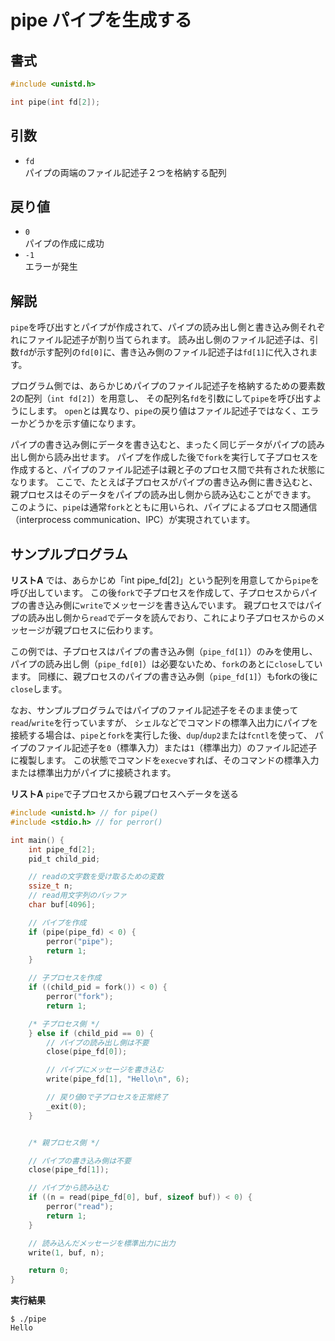 # pipe パイプを生成する

## 書式
```c
#include <unistd.h>

int pipe(int fd[2]);
```

## 引数
- `fd`<br>パイプの両端のファイル記述子２つを格納する配列

## 戻り値
- `0`<br>パイプの作成に成功
- `-1`<br>エラーが発生

## 解説
`pipe`を呼び出すとパイプが作成されて、パイプの読み出し側と書き込み側それぞれにファイル記述子が割り当てられます。
読み出し側のファイル記述子は、引数`fd`が示す配列の`fd[0]`に、書き込み側のファイル記述子は`fd[1]`に代入されます。

プログラム側では、あらかじめパイプのファイル記述子を格納するための要素数2の配列（`int fd[2]`）を用意し、
その配列名`fd`を引数にして`pipe`を呼び出すようにします。
`open`とは異なり、`pipe`の戻り値はファイル記述子ではなく、エラーかどうかを示す値になります。

パイプの書き込み側にデータを書き込むと、まったく同じデータがパイプの読み出し側から読み出せます。
パイプを作成した後で`fork`を実行して子プロセスを作成すると、パイプのファイル記述子は親と子のプロセス間で共有された状態になります。
ここで、たとえば子プロセスがパイプの書き込み側に書き込むと、親プロセスはそのデータをパイプの読み出し側から読み込むことができます。
このように、`pipe`は通常`fork`とともに用いられ、パイプによるプロセス間通信（interprocess communication、IPC）が実現されています。

## サンプルプログラム
**リストA** では、あらかじめ「int pipe_fd[2]」という配列を用意してから`pipe`を呼び出しています。
この後`fork`で子プロセスを作成して、子プロセスからパイプの書き込み側に`write`でメッセージを書き込んでいます。
親プロセスではパイプの読み出し側から`read`でデータを読んでおり、これにより子プロセスからのメッセージが親プロセスに伝わります。

この例では、子プロセスはパイプの書き込み側（`pipe_fd[1]`）のみを使用し、パイプの読み出し側（`pipe_fd[0]`）は必要ないため、`fork`のあとに`close`しています。
同様に、親プロセスのパイプの書き込み側（`pipe_fd[1]`）もforkの後に`close`します。

なお、サンプルプログラムではパイプのファイル記述子をそのまま使って`read`/`write`を行っていますが、
シェルなどでコマンドの標準入出力にパイプを接続する場合は、`pipe`と`fork`を実行した後、`dup`/`dup2`または`fcntl`を使って、
パイプのファイル記述子を`0`（標準入力）または`1`（標準出力）のファイル記述子に複製します。
この状態でコマンドを`execve`すれば、そのコマンドの標準入力または標準出力がパイプに接続されます。

**リストA** `pipe`で子プロセスから親プロセスへデータを送る
```c
#include <unistd.h> // for pipe()
#include <stdio.h> // for perror()

int main() {
    int pipe_fd[2];
    pid_t child_pid;

    // readの文字数を受け取るための変数
    ssize_t n;
    // read用文字列のバッファ
    char buf[4096];

    // パイプを作成
    if (pipe(pipe_fd) < 0) {
        perror("pipe");
        return 1;
    }

    // 子プロセスを作成
    if ((child_pid = fork()) < 0) {
        perror("fork");
        return 1;

    /* 子プロセス側 */
    } else if (child_pid == 0) {
        // パイプの読み出し側は不要
        close(pipe_fd[0]);

        // パイプにメッセージを書き込む
        write(pipe_fd[1], "Hello\n", 6);

        // 戻り値0で子プロセスを正常終了
        _exit(0);
    }


    /* 親プロセス側 */    

    // パイプの書き込み側は不要
    close(pipe_fd[1]);

    // パイプから読み込む
    if ((n = read(pipe_fd[0], buf, sizeof buf)) < 0) {
        perror("read");
        return 1;
    }

    // 読み込んだメッセージを標準出力に出力
    write(1, buf, n);

    return 0;
}
```

**実行結果**
```
$ ./pipe
Hello
```

